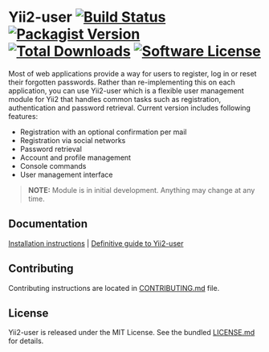 # Yii2-user [![Build Status](https://img.shields.io/travis/dektrium/yii2-user/master.svg?style=flat-square)](https://travis-ci.org/dektrium/yii2-user) [![Packagist Version](https://img.shields.io/packagist/v/dektrium/yii2-user.svg?style=flat-square)](https://packagist.org/packages/dektrium/yii2-user) [![Total Downloads](https://img.shields.io/packagist/dt/dektrium/yii2-user.svg?style=flat-square)](https://packagist.org/packages/dektrium/yii2-user) [![Software License](https://img.shields.io/badge/license-MIT-brightgreen.svg?style=flat-square)](LICENSE.md)

Most of web applications provide a way for users to register, log in or reset their forgotten passwords. Rather than
re-implementing this on each application, you can use Yii2-user which is a flexible user management module for Yii2 that
handles common tasks such as registration, authentication and password retrieval. Current version includes following features:

* Registration with an optional confirmation per mail
* Registration via social networks
* Password retrieval
* Account and profile management
* Console commands
* User management interface

> **NOTE:** Module is in initial development. Anything may change at any time.

## Documentation

[Installation instructions](docs/installation.md) | [Definitive guide to Yii2-user](docs/README.md)

## Contributing

Contributing instructions are located in [CONTRIBUTING.md](CONTRIBUTING.md) file.

## License

Yii2-user is released under the MIT License. See the bundled [LICENSE.md](LICENSE.md) for details.

